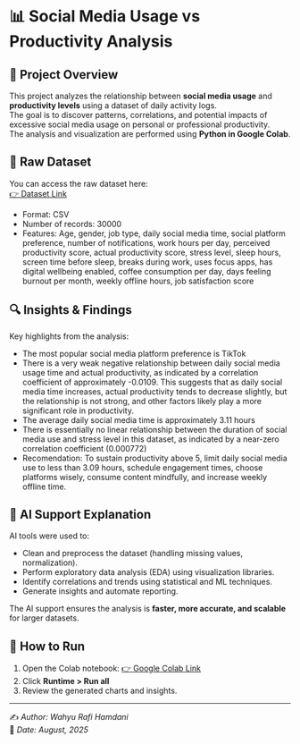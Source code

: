 # 📊 Social Media Usage vs Productivity Analysis

## 📌 Project Overview
This project analyzes the relationship between **social media usage** and **productivity levels** using a dataset of daily activity logs.  
The goal is to discover patterns, correlations, and potential impacts of excessive social media usage on personal or professional productivity.  
The analysis and visualization are performed using **Python in Google Colab**.

## 📂 Raw Dataset
You can access the raw dataset here:  
[👉 Dataset Link](https://www.kaggle.com/datasets/mahdimashayekhi/social-media-vs-productivity)

- Format: CSV  
- Number of records: 30000 
- Features: Age, gender, job type, daily social media time, social platform preference, number of notifications, work hours per day, perceived productivity score, actual productivity score, stress level, sleep hours, screen time before sleep, breaks during work, uses focus apps, has digital wellbeing enabled, coffee consumption per day, days feeling burnout per month, weekly offline hours, job satisfaction score

## 🔍 Insights & Findings
Key highlights from the analysis:
- The most popular social media platform preference is TikTok
- There is a very weak negative relationship between daily social media usage time and actual productivity, as indicated by a correlation coefficient of approximately -0.0109. This suggests that as daily social media time increases, actual productivity tends to decrease slightly, but the relationship is not strong, and other factors likely play a more significant role in productivity.
- The average daily social media time is approximately 3.11 hours
- There is essentially no linear relationship between the duration of social media use and stress level in this dataset, as indicated by a near-zero correlation coefficient (0.000772)
- Recomendation: To sustain productivity above 5, limit daily social media use to less than 3.09 hours, schedule engagement times, choose platforms wisely, consume content mindfully, and increase weekly offline time.


## 🤖 AI Support Explanation
AI tools were used to:
- Clean and preprocess the dataset (handling missing values, normalization).  
- Perform exploratory data analysis (EDA) using visualization libraries.  
- Identify correlations and trends using statistical and ML techniques.  
- Generate insights and automate reporting.  

The AI support ensures the analysis is **faster, more accurate, and scalable** for larger datasets.

## 🚀 How to Run
1. Open the Colab notebook: [👉 Google Colab Link](https://colab.research.google.com/drive/1py4sxwB5dExRy-zO9zIR76JP48UTgw3r?usp=sharing)  
2. Click **Runtime > Run all**  
3. Review the generated charts and insights.  

---

✍️ *Author: Wahyu Rafi Hamdani*  
📅 *Date: August, 2025*
